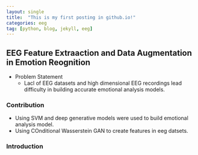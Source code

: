 ```yaml
---
layout: single
title:  "This is my first posting in github.io!"
categories: eeg
tag: [python, blog, jekyll, eeg]
---
```


## EEG Feature Extraaction and Data Augmentation in Emotion Reognition

- Problem Statement
  - Lacl of EEG datasets and high dimensional EEG recordings lead difficulty in building accurate emotional analysis models.

### Contribution

- Using SVM and deep generative models were used to build emotional analysis model.
- Using COnditional Wasserstein GAN to create features in eeg datsets.



### Introduction

